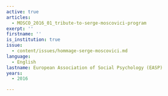 ```yaml
---
active: true
articles:
  - MOSCO_2016_01_tribute-to-serge-moscovici-program
exerpt: ''
firstname: ''
is_institution: true
issue:
  - content/issues/hommage-serge-moscovici.md
language:
  - English
lastname: European Association of Social Psychology (EASP)
years:
  - 2016

---
```

